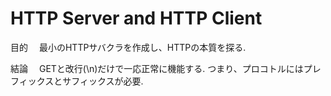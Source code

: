 # HTTP Server and HTTP Client

目的　
最小のHTTPサバクラを作成し、HTTPの本質を探る.

結論　
GETと改行(\n)だけで一応正常に機能する.
つまり、プロコトルにはプレフィックスとサフィックスが必要.